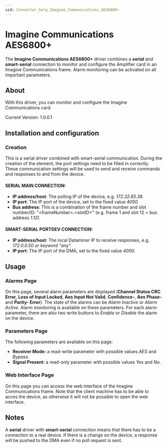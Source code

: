 ```yaml
---
uid: Connector_help_Imagine_Communications_AES6800+
---
```


# Imagine Communications AES6800+

The **Imagine Communications AES6800+** driver combines a **serial** and **smart-serial** connection to monitor and configure the Amplifier card in an Imagine Communications frame. Alarm monitoring can be activated on all important parameters.

## About

With this driver, you can monitor and configure the Imagine Communications card.

Current Version: 1.0.0.1

## Installation and configuration

### Creation

This is a serial driver combined with smart-serial communication. During the creation of the element, the port settings need to be filled in correctly. These communication settings will be used to send and receive commands and responses to and from the device.

#### SERIAL MAIN CONNECTION:

- **IP address/host**: The polling IP of the device, e.g. *172.32.65.38.*
- **IP port**: The IP port of the device, set to the fixed value *4050.*
- **Bus address**: This is a combination of the frame number and slot number/ID: "\<frameNumber\>**.**\<slotID\>" (e.g. frame 1 and slot 12 = bus address *1.12).*

#### SMART-SERIAL PORTDEV CONNECTION:

- **IP address/host**: The local Dataminer IP to receive responses, e.g. *172.0.0.50 or keyword "any".*
- **IP port**: The IP port of the DMA, set to the fixed value *4000.*

## Usage

### Alarms Page

On this page, several alarm parameters are displayed (**Channel Status CRC Error,** **Loss of Input Locked**, **Aes Input Not Valid**, **Confidence-**, **Aes** **Phase-** and **Parity- Error**). The state of the alarms can be *Alarm Inactive* or *Alarm Active*. Alarm monitoring is available on these parameters. For each alarm parameter, there are also two write buttons to *Enable* or *Disable* the alarm on the device.

### Parameters Page

The following parameters are available on this page:

- **Receiver Mode:** a read-write parameter with possible values *AES* and *Bypass*.
- **Signal Present**: a read-only parameter with possible values *Yes* and *No*.

### Web Interface Page

On this page you can access the web interface of the Imagine Communications frame. Note that the client machine has to be able to acces the device, as otherwise it will not be possible to open the web interface.

## Notes

A **serial** driver with **smart-serial** connection means that there has to be a connection to a real device.
If there is a change on the device, a response will be pushed to the DMA even if no poll request is sent.
